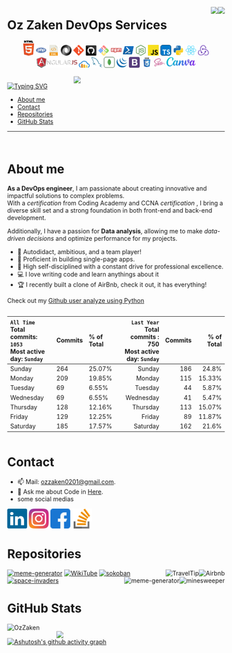 
<img align="right" src="https://visitor-badge.laobi.icu/badge?page_id=OzZaken.OzZaken"><!--* visitor-badge -->
<img align="right" src="https://img.shields.io/badge/version-1.0.0-blue"><!--* Shields.io -->

<!--* Welcome -->
<h1>Oz Zaken DevOps Services</h1> 

<!--* my Stack -->
<div align="center">
  <!-- <img title="Visual Studio Code" width="25" src="images/vscode.png"> -->
  <!-- <img title="HTML5" width="40" width="40" src="https://cdn.simpleicons.org/html5" /> -->
  <img title="HTML5" width="25" src="images/html5.svg">
  <img title="PHP" width="25" src="images/php.svg">
  <img title="XML" width="25" src="images/xml.svg">
  <img title="JSON" width="25" src="images/json.svg">
  <img title="Git" width="25" src="images/git-original.svg">
  <img title="GitHub" width="25" src="images/github.svg">
  <img title="Git Bash" width="25" src="images/git-bash.svg">
  <img title="npm" width="25" src="images/npm.svg">
  <img title="Powershell" width="25" src="images/powershell.svg">
  <img title="node js"width="25" src="images/node.svg">
  <!-- <img title="Java" width="25" src="images/java-original.svg"> -->
  <img title="Javascript" width="25" src="images/javascript.svg">
  <img title="Typescript" width="25" src="images/typescript.svg">
  <img title="Python" width="25" src="images/python.svg">
  <img title="React" width="25" src="images/react-original.svg">
  <img title="Redux" width="25" src="images/redux.svg">
  <img title="AngularJS" height="25" src="images/angularjs.png">
  <img title="cloudinary" width="25" src="images/cloudinary.svg">
  <img title="MySQL" width="25" src="images/mysql.svg">
  <img title="mongodb" width="25" src="images/mongodb.svg">
  <img title="JQuery" width="25" src="images/jquery-original.svg">
  <img title="Bootstrap" width="25" src="images/bootstrap.svg">
  <img title="CSS" width="25" src="images/css.svg">
  <img title="SASS" width="25" src="images/sass.svg">
  <img title="Canva" height="25" src="images/canva.svg">
</div><br/>
<!--* Most used Languages -->
<img align="right"  width=350 src="https://github-readme-stats.vercel.app/api/top-langs/?username=OzZaken&hide=c%23,powershell,Mathematica,Ruby,Objective-C,Objective-C%2b%2b,Cuda&title_color=61dafb&text_color=ffffff&icon_color=61dafb&bg_color=20232a&langs_count=8&layout=compact&border_color=61dafb&hide_border=true" />

<!--* typing svg -->
[![Typing SVG](https://readme-typing-svg.demolab.com?font=Fira+Code&weight=500&size=26&duration=4965&pause=508&color=1673FB&width=450&lines=Welcome+to+my+GitHub+profile!+;Excited+to+share+my+repos;HTML5%2C+CSS%2C+SASS+%2C+Javascript++ES6%2C+Typescript...;+JSON%2C+XML%2C+Node.Js%2C+express;Anguler%2C+Vue+React;Rest+API%2C+mongoDB+mySQL+;PWA%2C+ORM%2C;Bootstrap%2C+JQuery%2C)](https://git.io/typing-svg)

<!--* nav -->
- [About me ](#about-me-)
- [Contact ](#contact-)
- [Repositories ](#repositories-)
- [GitHub Stats ](#github-stats-)
<hr/><br/>


# About me <!--* About -->
<strong>As a DevOps engineer</strong>, I am passionate about creating innovative and impactful solutions to complex problems.<br/>
With a <em>certification</em> from Coding Academy and CCNA <em>certification</em> ,
I bring a diverse skill set and a strong foundation in both front-end and back-end development.

Additionally, I have a passion for <strong>Data analysis</strong>, allowing me to make <em>data-driven decisions</em> and optimize performance for my projects.
- 🧲 Autodidact, ambitious, and a team player!
- 🌴 Proficient in building single-page apps.
- 🎯 High self-disciplined with a constant drive for professional excellence.
- 💻 I love writing code and learn anythings about it
- 🏆 I recently built a clone of AirBnb, check it out, it has everything!

Check out my [Github user analyze using Python](https://github.com/OzZaken/util/blob/main/python/analyze-github-user.bin.py)

<div style="display: flex; justify-content: space-between;">

<div style="text-align: left; width: 50%;">

| <b>`All Time`</b> Total commits: `1053`<br/> Most active day: `Sunday` | Commits | % of Total |
| ---------------------------------------------------------------------- | ------- | ---------- |
| Sunday                                                                 | 264     | 25.07%     |
| Monday                                                                 | 209     | 19.85%     |
| Tuesday                                                                | 69      | 6.55%      |
| Wednesday                                                              | 69      | 6.55%      |
| Thursday                                                               | 128     | 12.16%     |
| Friday                                                                 | 129     | 12.25%     |
| Saturday                                                               | 185     | 17.57%     |
 
</div>

<div style="text-align: right; width: 50%;">

| <b>`Last Year`</b> Total commits : 750<br/>  Most active day: `Sunday` | Commits | % of Total |
| ---------------------------------------------------------------------- | ------- | ---------- |
| Sunday                                                                 | 186     | 24.8%      |
| Monday                                                                 | 115     | 15.33%     |
| Tuesday                                                                | 44      | 5.87%      |
| Wednesday                                                              | 41      | 5.47%      |
| Thursday                                                               | 113     | 15.07%     |
| Friday                                                                 | 89      | 11.87%     |
| Saturday                                                               | 162     | 21.6%      |

</div>

</div>

# Contact <!--* Contact -->
- 📫 Mail: [ozzaken0201@gmail.com](mailto:ozzaken0201@gmail.com).
- 💬 Ask me about Code in [Here](https://github.com/OzZaken/OzZaken/issues).
- some social medias

<!-- Links  -->
[<img src="images/linkedin.svg" alt="LinkedIn icon" height="46">](https://www.linkedin.com/in/oz-zaken-14b081214/) 
[<img src="images/instagram.svg" alt="Instagram icon" height="46">](https://www.instagram.com/oz.zaken/) 
[<img src="images/facebook.svg" alt="Facebook icon" height="46">](https://www.facebook.com/oz.zaken/) 
[<img src="images/stack-overflow.svg" alt="Stack Overflow logo" height="46">](https://stackoverflow.com/users/16631719/oz-zaken) 

# Repositories <!--* Repositories -->
[<img src="https://github-readme-stats.vercel.app/api/pin/?username=OzZaken&repo=util" alt="meme-generator">](https://github.com/OzZaken/util)
[<img align="right" src="https://github-readme-stats.vercel.app/api/pin/?username=OzZaken&repo=airbnb" alt="Airbnb">](https://github.com/OzZaken/airbnb)
[<img src="https://github-readme-stats.vercel.app/api/pin/?username=OzZaken&repo=WikiTube" alt="WikiTube">](https://github.com/OzZaken/WikiTube)
[<img align="right" src="https://github-readme-stats.vercel.app/api/pin/?username=OzZaken&repo=TravelTip" alt="TravelTip">](https://github.com/OzZaken/TravelTip")
[<img src="https://github-readme-stats.vercel.app/api/pin/?username=OzZaken&repo=sokoban" alt="sokoban">](https://github.com/OzZaken/sokoban)
[<img align="right" src="https://github-readme-stats.vercel.app/api/pin/?username=OzZaken&repo=minesweeper" alt="minesweeper">](https://github.com/OzZaken/minesweeper)
[<img src="https://github-readme-stats.vercel.app/api/pin/?username=OzZaken&repo=space-invaders" alt="space-invaders">](https://github.com/OzZaken/space-invaders)
[<img align="right" src="https://github-readme-stats.vercel.app/api/pin/?username=OzZaken&repo=meme-generator" alt="meme-generator">](https://github.com/OzZaken/meme-generator)
<!-- <img align="center" src="https://source.unsplash.com/random/800x400">  -->

# GitHub Stats <!--* statistic -->

<!--* Contributions -->
<!-- [![OzZaken's GitHub Streak](https://github-readme-streak-stats.herokuapp.com/?user=OzZaken&theme=react&border=61dafb&hide_border=true)](https://github.com/denvercoder1/github-readme-streak-stats) -->
<!-- <img src="https://github-readme-stats.vercel.app/api?username=OzZaken&show_icons=true&theme=radical"> -->
<img align="left" width=390 src="https://github-readme-streak-stats.herokuapp.com/?user=OzZaken&theme=react&border=61dafb&hide_border=true" alt="OzZaken" />

<!--* Stats  -->
<!-- [![OzZaken's GitHub Stats](https://github-readme-stats.vercel.app/api?username=OzZaken&show_icons=true&theme=react&border_color=61dafb&hide_border=true)](https://github.com/anuraghazra/github-readme-stats) -->
<img align="right" width=390 src="https://github-readme-stats.vercel.app/api?username=OzZaken&show_icons=true&theme=react&border_color=61dafb&hide_border=true" />

[![Ashutosh's github activity graph](https://github-readme-activity-graph.cyclic.app/graph?username=OzZaken&bg_color=05082e&color=ffffff&line=1d629c&point=189168&area=true&hide_border=true)](https://github.com/ashutosh00710/github-readme-activity-graph)
